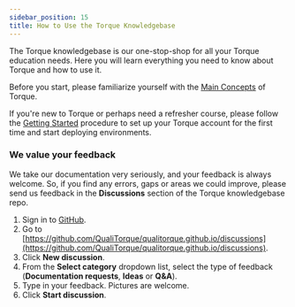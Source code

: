 ```yaml
---
sidebar_position: 15
title: How to Use the Torque Knowledgebase
---
```


The Torque knowledgebase is our one-stop-shop for all your Torque education needs. Here you will learn everything you need to know about Torque and how to use it.

Before you start, please familiarize yourself with the [Main Concepts](/overview/The%20Torque%20Terminology) of Torque.

If you're new to Torque or perhaps need a refresher course, please follow the [Getting Started](/getting-started/Create%20an%20account) procedure to set up your Torque account for the first time and start deploying environments.

### We value your feedback
We take our documentation very seriously, and your feedback is always welcome. So, if you find any errors, gaps or areas we could improve, please send us feedback in the __Discussions__ section of the Torque knowledgebase repo.

1. Sign in to [GitHub](https://github.com/).
2. Go to [https://github.com/QualiTorque/qualitorque.github.io/discussions](https://github.com/QualiTorque/qualitorque.github.io/discussions).
3. Click __New discussion__.
4. From the __Select category__ dropdown list, select the type of feedback (__Documentation requests__, __Ideas__ or __Q&A__).
5. Type in your feedback. Pictures are welcome.
8. Click __Start discussion__.